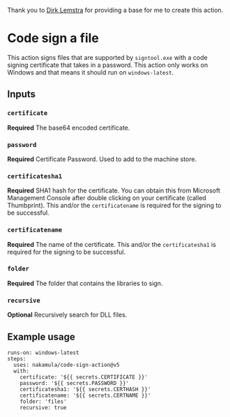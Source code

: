 Thank you to [Dirk Lemstra](https://github.com/dlemstra/code-sign-action) for providing a base for me to create this action. 

# Code sign a file

This action signs files that are supported by `signtool.exe` with a code signing certificate that takes in a password. This action only works on Windows and that means it should run on `windows-latest`.

## Inputs

### `certificate`

**Required** The base64 encoded certificate.

### `password`

**Required** Certificate Password. Used to add to the machine store. 

### `certificatesha1`

**Required** SHA1 hash for the certificate. You can obtain this from Microsoft Management Console after double clicking on your certificate (called Thumbprint). This and/or the `certificatename` is required for the signing to be successful. 

### `certificatename`

**Required** The name of the certificate. This and/or the `certificatesha1` is required for the signing to be successful. 

### `folder`

**Required** The folder that contains the libraries to sign.

### `recursive`

**Optional** Recursively search for DLL files.

## Example usage

```
runs-on: windows-latest
steps:
  uses: nakamula/code-sign-action@v5
  with:
    certificate: '${{ secrets.CERTIFICATE }}'
    password: '${{ secrets.PASSWORD }}'
    certificatesha1: '${{ secrets.CERTHASH }}'
    certificatename: '${{ secrets.CERTNAME }}'
    folder: 'files'
    recursive: true
```
